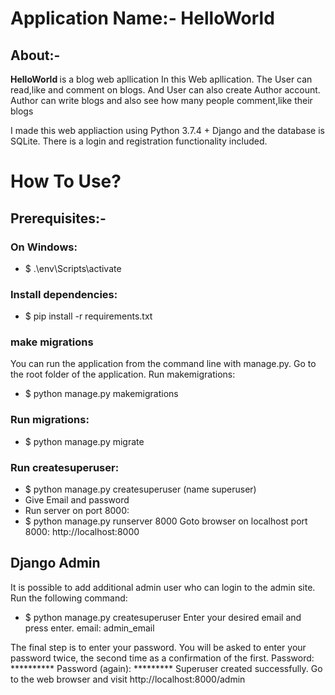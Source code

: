 # Application Name:- HelloWorld
       
## About:-

<b> HelloWorld </b> is a blog web apllication In this Web apllication. The User can read,like and comment on blogs.
 And User can also create Author account. Author can write blogs and also see how many people comment,like their blogs  

I made this web appliaction using Python 3.7.4 + Django and the database is SQLite. 
There is a login and registration functionality included.

# How To Use?
 
## Prerequisites:-
### On Windows:
* $ .\env\Scripts\activate
### Install dependencies:
* $ pip install -r requirements.txt

### make migrations
You can run the application from the command line with manage.py. Go to the root folder of the application.
Run makemigrations:
* $ python manage.py makemigrations
 
### Run migrations:
* $ python manage.py migrate
 
### Run createsuperuser:
* $ python manage.py createsuperuser (name superuser)
* Give Email and password
* Run server on port 8000:
* $ python manage.py runserver 8000 
 Goto browser on localhost port 8000:
   http://localhost:8000
 
 
 
 
 
## Django Admin
It is possible to add additional admin user who can login to the admin site. Run the following command:
* $ python manage.py createsuperuser
Enter your desired email and press enter.
email: admin_email
 
The final step is to enter your password. You will be asked to enter your password twice, the second time as a confirmation of the first.
Password: **********
Password (again): *********
Superuser created successfully.
Go to the web browser and visit http://localhost:8000/admin
 
 
